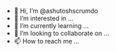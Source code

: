 - 👋 Hi, I’m @ashutoshscrumdo
- 👀 I’m interested in ...
- 🌱 I’m currently learning ...
- 💞️ I’m looking to collaborate on ...
- 📫 How to reach me ...

<!---
ashutoshscrumdo/ashutoshscrumdo is a ✨ special ✨ repository because its `README.md` (this file) appears on your GitHub profile.
You can click the Preview link to take a look at your changes.
--->
